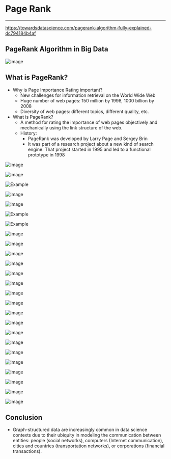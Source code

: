 # Page Rank

---

<https://towardsdatascience.com/pagerank-algorithm-fully-explained-dc794184b4af>

## PageRank Algorithm in Big Data

![image](media/Big-Data_Page-Rank-image1.png)

## What is PageRank?

- Why is Page Importance Rating important?
  - New challenges for information retrieval on the World Wide Web
  - Huge number of web pages: 150 million by 1998, 1000 billion by 2008
  - Diversity of web pages: different topics, different quality, etc.
- What is PageRank?
  - A method for rating the importance of web pages objectively and mechanically using the link structure of the web.
  - History:
    - PageRank was developed by Larry Page and Sergey Brin
    - It was part of a research project about a new kind of search engine. That project started in 1995 and led to a functional prototype in 1998

![image](media/Big-Data_Page-Rank-image2.png)

![image](media/Big-Data_Page-Rank-image3.png)

![Example ](media/Big-Data_Page-Rank-image4.png)

![image](media/Big-Data_Page-Rank-image5.png)

![image](media/Big-Data_Page-Rank-image6.png)

![Example ](media/Big-Data_Page-Rank-image7.png)

![Example ](media/Big-Data_Page-Rank-image8.png)

![image](media/Big-Data_Page-Rank-image9.png)

![image](media/Big-Data_Page-Rank-image10.png)

![image](media/Big-Data_Page-Rank-image11.png)

![image](media/Big-Data_Page-Rank-image12.png)

![image](media/Big-Data_Page-Rank-image13.png)

![image](media/Big-Data_Page-Rank-image14.png)

![image](media/Big-Data_Page-Rank-image15.png)

![image](media/Big-Data_Page-Rank-image16.png)

![image](media/Big-Data_Page-Rank-image17.png)

![image](media/Big-Data_Page-Rank-image18.png)

![image](media/Big-Data_Page-Rank-image19.png)

![image](media/Big-Data_Page-Rank-image20.png)

![image](media/Big-Data_Page-Rank-image21.png)

![image](media/Big-Data_Page-Rank-image22.png)

![image](media/Big-Data_Page-Rank-image23.png)

![image](media/Big-Data_Page-Rank-image24.png)

![image](media/Big-Data_Page-Rank-image25.png)

![image](media/Big-Data_Page-Rank-image26.png)

## Conclusion

- Graph-structured data are increasingly common in data science contexts due to their ubiquity in modeling the communication between entities: people (social networks), computers (Internet communication), cities and countries (transportation networks), or corporations (financial transactions).
